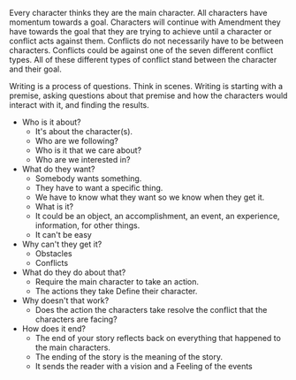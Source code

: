 Every character thinks they are the main character. All characters have momentum towards a goal. Characters will continue with Amendment they have towards the goal that they are trying to achieve until a character or conflict acts against them. Conflicts do not necessarily have to be between characters. Conflicts could be against one of the seven different conflict types. All of these different types of conflict stand between the character and their goal.

Writing is a process of questions. Think in scenes. Writing is starting with a premise, asking questions about that premise and how the characters would interact with it, and finding the results. 

* Who is it about? 
	* It's about the character(s). 
	* Who are we following? 
	* Who is it that we care about? 
	* Who are we interested in?
* What do they want? 
	* Somebody wants something. 
	* They have to want a specific thing. 
	* We have to know what they want so we know when they get it.
	* What is it? 
	* It could be an object, an accomplishment, an event, an experience, information, for other things.
	* It can't be easy
* Why can't they get it? 
	* Obstacles
	* Conflicts
* What do they do about that? 
	* Require the main character to take an action. 
	* The actions they take Define their character.
* Why doesn't that work?
	* Does the action the characters take resolve the conflict that the characters are facing?
* How does it end? 
	* The end of your story reflects back on everything that happened to the main characters. 
	* The ending of the story is the meaning of the story. 
	* It sends the reader with a vision and a Feeling of the events


